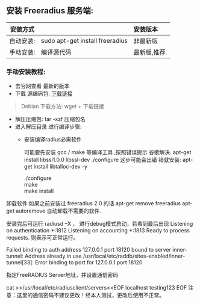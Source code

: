 ## 安装 Freeradius 服务端:  

| 安装方式 |                                 |     安装版本    |
|:-------:|:------------------------------- |:--------------|
|自动安装: | sudo apt-get install freeradius | 非最新版        |
|手动安装: |编译源代码                         | 最新版,推荐.    |


### 手动安装教程:
- 去官网查看 最新的版本 
- 下载 源编码包.  [下载链接](ftp://ftp.freeradius.org/pub/freeradius/freeradius-server-3.0.10.tar.gz)
> Debian 下载方法: wget + 下载链接
- 解压压缩包:   tar -xzf 压缩包名
- 进入解压目录 进行编译步骤: 
	- 安装编译radius必需软件 


		可能要先安装 gcc / make 等编译工具 ,按照错误提示 谷歌解决.
		apt-get install libssl1.0.0 libssl-dev
		./configure
		这步可能会出错 错就安装:  apt-get install libtalloc-dev -y
		
		./configure  
		make  
		make install


 卸载软件:如果之前安装过 freeradius 2.0 的话
 apt-get remove freeradius
 apt-get autoremove 自动卸载不需要的软件.
 
 
 

安装完后可运行 radiusd –X ， 进行debug模式启动，若看到最后出现 
Listening on authentication *:1812 
Listening on accounting *:1813 
Ready to process requests. 
则表示可正常运行。
 
 
 Failed binding to auth address 127.0.0.1 port 18120 bound to server inner-tunnel: Address already in use
/usr/local/etc/raddb/sites-enabled/inner-tunnel[33]: Error binding to port for 127.0.0.1 port 18120
 
 
 
  指定FreeRADIUS Server地址，并设置通信密码

cat >>/usr/local/etc/radiusclient/servers<<EOF
localhost   testing123
EOF
注意：这里的通信密码不建议更改！经本人测试，更改后使用不正常。
